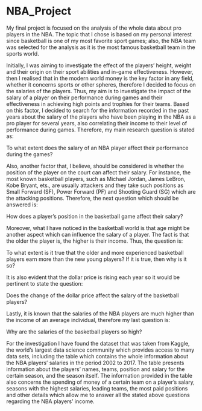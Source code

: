 # NBA_Project

My final project is focused on the analysis of the whole data about pro players in the NBA. The topic that I chose is based on my personal interest since basketball is one of my most favorite sport games; also, the NBA team was selected for the analysis as it is the most famous basketball team in the sports world. 

 Initially, I was aiming to investigate the effect of the players’ height, weight and their origin on their sport abilities and in-game effectiveness. However, then I realised that in the modern world money is the key factor in any field, whether it concerns sports or other spheres, therefore I decided to focus on the salaries of the players. Thus, my aim is to investigate the impact of the salary of a player on their performance during games and their effectiveness in achieving high points and trophies for their teams. Based on this factor, I decided to search for the information recorded in the past years about the salary of the players who have been playing in the NBA as a pro player for several years, also correlating their income to their level of performance during games. Therefore, my main research question is stated as:

To what extent does the salary of an NBA player affect their performance during the games?

Also, another factor that, I believe, should be considered is whether the position of the player on the court can affect their salary. For instance, the most known basketball players, such as Michael Jordan, James LeBron, Kobe Bryant, ets., are usually attackers and they take such positions as Small Forward (SF), Power Forward (PF) and Shooting Guard (SG) which are the attacking positions. Therefore, the next question which should be answered is:

How does a player’s position in the basketball game affect their salary?

Moreover, what I have noticed in the basketball world is that age might be another aspect which can influence the salary of a player. The fact is that the older the player is, the higher is their income. Thus, the question is:

To what extent is it true that the older and more experienced basketball players earn more than the new young players? If it is true, then why is it so?

It is also evident that the dollar price is rising each year so it would be pertinent to state the question:

Does the change of the dollar price affect the salary of the basketball players?

Lastly, it is known that the salaries of the NBA players are much higher than the income of an average individual, therefore my last question is:

Why are the salaries of the basketball players so high?

For the investigation I have found the dataset that was taken from Kaggle, the world’s largest data science community which provides access to many data sets, including the table which contains the whole information about the NBA players’ salaries in the period 2002 to 2017. The table presents information about the players’ names, teams, position and salary for the certain season, and the season itself. The information provided in the table also concerns the spending of money of a certain team on a player’s salary, seasons with the highest salaries, leading teams, the most paid positions and other details which allow me to answer all the stated above questions regarding the NBA players’ income. 
